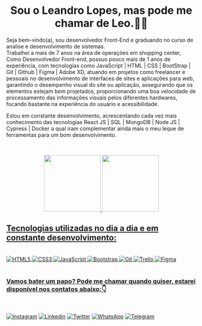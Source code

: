 <h1 align="center">Sou o Leandro Lopes, mas pode me chamar de Leo.👨‍💻</h1>

<p>Seja bem-vindo(a), sou desenvolvedor Front-End e graduando no curso de analise e desenvolvimento de sistemas.<br/> Trabalhei a mais de 7 anos na área de operações em shopping center, Como Desenvolvedor Front-end, possuo pouco mais de 1 anos de experiência, com tecnologias como JavaScript | HTML | CSS | BootStrap | Git | Github | Figma | Adobe XD, atuando em projetos como freelancer e pessoais no desenvolvimento de interfaces de sites e aplicações para web, garantindo o desempenho visual do site ou aplicação, assegurando que os elementos estejam bem projetados, proporcionando uma boa velocidade de processamento das informações visuais pelos diferentes hardwares, focando bastante na experiência do usuário e acessibilidade.

Estou em constante desenvolvimento, acrescentando cada vez mais conhecimento das tecnologias React JS | SQL | MongoDB | Node JS | Cypress | Docker a qual iram complementar ainda mais o meu leque de ferramentas para um bom desenvolvimento.</p><br/>


<div align="center">
  <a href="https://github.com/Leandrocls">
    <img height="150em" src="https://github-readme-stats.vercel.app/api?username=Leandrocls&show_icons=true&theme=dark&include_all_commits=true&count_private=true"/>
    <img height="150em" src="https://github-readme-stats.vercel.app/api/top-langs/?username=Leandrocls&layout=compact&langs_count=7&theme=dark"/>
</div>

<h2>Tecnologias utilizadas no dia a dia e em constante desenvolvimento:</h2>

<div style="Display: inline_block"><br/>
    <img align="center" alt="HTML5" SRC="https://img.shields.io/badge/HTML5-E34F26?style=for-the-badge&logo=html5&logoColor=white"/>
    <img align="center" alt="CSS3" SRC="https://img.shields.io/badge/CSS3-1572B6?style=for-the-badge&logo=css3&logoColor=white"/>
    <img align="center" alt="JavaScript" SRC="https://img.shields.io/badge/JavaScript-F7DF1E?style=for-the-badge&logo=javascript&logoColor=black"/>
    <img align="center" alt="Bootstrap" SRC="https://img.shields.io/badge/Bootstrap-563D7C?style=for-the-badge&logo=bootstrap&logoColor=white"/>
    <img align="center" alt="Git" SRC="https://img.shields.io/badge/GIT-E44C30?style=for-the-badge&logo=git&logoColor=white"/>
    <img align="center" alt="Trello" SRC="https://img.shields.io/badge/Trello-0052CC?style=for-the-badge&logo=trello&logoColor=white"/>
    <img align="center" alt="Figma" SRC="https://img.shields.io/badge/Figma-F24E1E?style=for-the-badge&logo=figma&logoColor=white"/>
</div><br/>

<h3>Vamos bater um papo? Pode me chamar quando quiser, estarei disponível nos contatos abaixo:👇</h3></br>

[![Instagram](https://img.shields.io/badge/Instagram-E4405F?style=for-the-badge&logo=instagram&logoColor=white)](https://www.instagram.com/leandrocls/)
[![Linkedin](https://img.shields.io/badge/LinkedIn-0077B5?style=for-the-badge&logo=linkedin&logoColor=white)](https://www.linkedin.com/in/leandro-campos-lopes/)
[![Twitter](https://img.shields.io/badge/Twitter-1DA1F2?style=for-the-badge&logo=twitter&logoColor=white)](https://twitter.com/Leandro_cls)
[![WhatsApp](https://img.shields.io/badge/WhatsApp-25D366?style=for-the-badge&logo=whatsapp&logoColor=white)](https://api.whatsapp.com/send?phone=5581989849555&text=Ol%C3%A1%2C%20estou%20entrando%20em%20contato%20atrav%C3%A9s%20do%20GitHub.)
[![Telegram](https://img.shields.io/badge/Telegram-2CA5E0?style=for-the-badge&logo=telegram&logoColor=white)](https://t.me/Leandrocls)


